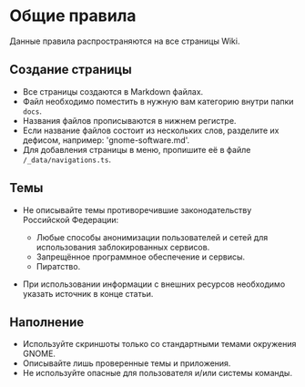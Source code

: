 # Общие правила

Данные правила распространяются на все страницы Wiki.

## Создание страницы

-   Все страницы создаются в Markdown файлах.
-   Файл необходимо поместить в нужную вам категорию внутри папки `docs`.
-   Названия файлов прописываются в нижнем регистре.
-   Если название файлов состоит из нескольких слов, разделите их дефисом, например: 'gnome-software.md'.
-   Для добавления страницы в меню, пропишите её в файле `/_data/navigations.ts`.

## Темы

-   Не описывайте темы противоречившие законодательству Российской Федерации:

    -   Любые способы анонимизации пользователей и сетей для использования заблокированных сервисов.
    -   Запрещённое программное обеспечение и сервисы.
    -   Пиратство.

-   При использовании информации с внешних ресурсов необходимо указать источник в конце статьи.

## Наполнение

-   Используйте скриншоты только со стандартными темами окружения GNOME.
-   Описывайте лишь проверенные темы и приложения.
-   Не используйте опасные для пользователя и/или системы команды.
